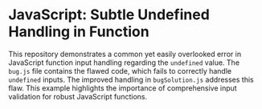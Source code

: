 # JavaScript: Subtle Undefined Handling in Function

This repository demonstrates a common yet easily overlooked error in JavaScript function input handling regarding the `undefined` value. The `bug.js` file contains the flawed code, which fails to correctly handle `undefined` inputs.  The improved handling in `bugSolution.js` addresses this flaw.  This example highlights the importance of comprehensive input validation for robust JavaScript functions.